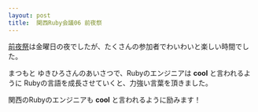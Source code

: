 ```yaml
---
layout: post
title:  関西Ruby会議06 前夜祭
---
```


[前夜祭](https://rubykansai.doorkeeper.jp/events/26906)は金曜日の夜でしたが、たくさんの参加者でわいわいと楽しい時間でした。

まつもと ゆきひろさんのあいさつで、Rubyのエンジニアは **cool** と言われるように
Rubyの言語を成長させていくと、力強い言葉を頂きました。

関西のRubyのエンジニアも **cool** と言われるように励みます！
